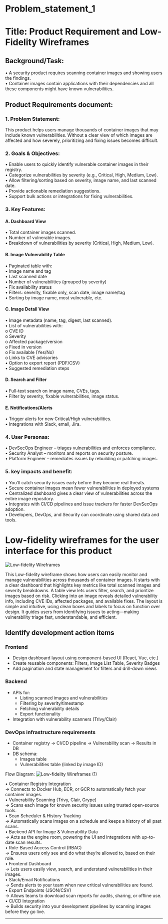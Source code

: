 # Problem_statement_1

# Title: Product Requirement and Low-Fidelity Wireframes

## Background/Task:
•	A security product requires scanning container images and showing users the findings.  
•	Container images contain applications with their dependencies and all these components might have known vulnerabilities.

## Product Requirements document:

### 1. Problem Statement:
This product helps users manage thousands of container images that may include known vulnerabilities. Without a clear view of which images are affected and how severely, prioritizing and fixing issues becomes difficult.

### 2. Goals & Objectives:
•	Enable users to quickly identify vulnerable container images in their registry.  
•	Categorize vulnerabilities by severity (e.g., Critical, High, Medium, Low).  
•	Allow filtering/sorting based on severity, image name, and last scanned date.  
•	Provide actionable remediation suggestions.  
•	Support bulk actions or integrations for fixing vulnerabilities.

### 3. Key Features:

#### A. Dashboard View
•	Total container images scanned.  
•	Number of vulnerable images.  
•	Breakdown of vulnerabilities by severity (Critical, High, Medium, Low).

#### B. Image Vulnerability Table
•	Paginated table with:  
•	Image name and tag  
•	Last scanned date  
•	Number of vulnerabilities (grouped by severity)  
•	Fix availability status  
•	Filters: severity, fixable only, scan date, image name/tag  
•	Sorting by image name, most vulnerable, etc.

#### C. Image Detail View
•	Image metadata (name, tag, digest, last scanned).  
•	List of vulnerabilities with:  
	o	CVE ID  
	o	Severity  
	o	Affected package/version  
	o	Fixed in version  
	o	Fix available (Yes/No)  
	o	Links to CVE advisories  
•	Option to export report (PDF/CSV)  
•	Suggested remediation steps

#### D. Search and Filter
•	Full-text search on image name, CVEs, tags.  
•	Filter by severity, fixable vulnerabilities, image status.

#### E. Notifications/Alerts 
•	Trigger alerts for new Critical/High vulnerabilities.  
•	Integrations with Slack, email, Jira.

### 4. User Personas:
•	DevSecOps Engineer – triages vulnerabilities and enforces compliance.  
•	Security Analyst – monitors and reports on security posture.  
•	Platform Engineer – remediates issues by rebuilding or patching images.

### 5. key impacts and benefit:
•	You'll catch security issues early before they become real threats.  
•	Secure container images mean fewer vulnerabilities in deployed systems  
•	Centralized dashboard gives a clear view of vulnerabilities across the entire image repository.  
•	Integrates with CI/CD pipelines and issue trackers for faster DevSecOps adoption.  
•	Developers, DevOps, and Security can coordinate using shared data and tools.
# Low-fidelity wireframes for the user interface for this product



![Low-fidelity Wireframes](https://github.com/user-attachments/assets/d3201197-9fe6-4ed3-9d5e-a5281729e685)

This Low-fidelity wireframe shows how users can easily monitor and manage vulnerabilities across thousands of container images. It starts with a clear dashboard that highlights key metrics like total scanned images and severity breakdowns. A table view lets users filter, search, and prioritize images based on risk. Clicking into an image reveals detailed vulnerability info, including CVE IDs, affected packages, and available fixes. The layout is simple and intuitive, using clean boxes and labels to focus on function over design. It guides users from identifying issues to acting—making vulnerability triage fast, understandable, and efficient.

## Identify development action items

### Frontend
- Design dashboard layout using component-based UI (React, Vue, etc.)
- Create reusable components: Filters, Image List Table, Severity Badges
- Add pagination and state management for filters and drill-down views

### Backend
- APIs for:
  - Listing scanned images and vulnerabilities
  - Filtering by severity/timestamp
  - Fetching vulnerability details
  - Export functionality
- Integration with vulnerability scanners (Trivy/Clair)

### DevOps infrastructure requirements
- Container registry → CI/CD pipeline → Vulnerability scan → Results in DB
- DB schema:
  - Images table
  - Vulnerabilities table (linked by image ID)

 Flow Diagram:
![Low-fidelity Wireframes (1)](https://github.com/user-attachments/assets/9875b2b5-e963-4708-9307-bcefd1bcd50a)

•	Container Registry Integration  
→ Connects to Docker Hub, ECR, or GCR to automatically fetch your container images.  
•	Vulnerability Scanning (Trivy, Clair, Grype)  
→ Scans each image for known security issues using trusted open-source tools.  
•	Scan Scheduler & History Tracking  
→ Automatically scans images on a schedule and keeps a history of all past scans.  
•	Backend API for Image & Vulnerability Data  
→ Acts as the engine room, powering the UI and integrations with up-to-date scan results.  
•	Role-Based Access Control (RBAC)  
→ Ensures users only see and do what they’re allowed to, based on their role.  
•	Frontend Dashboard  
→ Lets users easily view, search, and understand vulnerabilities in their images.  
•	Slack/Email Notifications  
→ Sends alerts to your team when new critical vulnerabilities are found.  
•	Export Endpoints (JSON/CSV)  
→ Allows teams to download scan reports for audits, sharing, or offline use.  
•	CI/CD Integration  
→ Builds security into your development pipelines by scanning images before they go live.

--------------------------------------------------------------------------------



